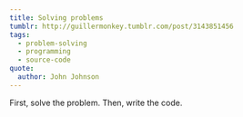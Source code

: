 ```yaml
---
title: Solving problems
tumblr: http://guillermonkey.tumblr.com/post/3143851456
tags:
  - problem-solving
  - programming
  - source-code
quote:
  author: John Johnson
---
```


First, solve the problem. Then, write the code.
